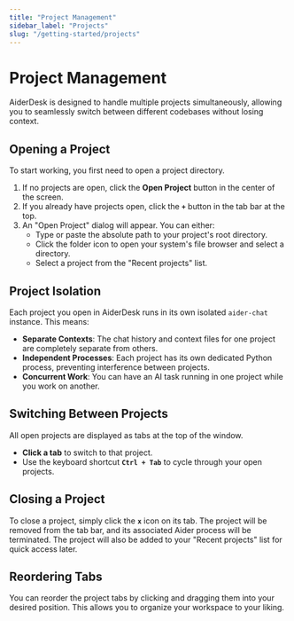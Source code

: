 ```yaml
---
title: "Project Management"
sidebar_label: "Projects"
slug: "/getting-started/projects"
---
```


# Project Management

AiderDesk is designed to handle multiple projects simultaneously, allowing you to seamlessly switch between different codebases without losing context.

## Opening a Project

To start working, you first need to open a project directory.
1.  If no projects are open, click the **Open Project** button in the center of the screen.
2.  If you already have projects open, click the **`+`** button in the tab bar at the top.
3.  An "Open Project" dialog will appear. You can either:
    - Type or paste the absolute path to your project's root directory.
    - Click the folder icon to open your system's file browser and select a directory.
    - Select a project from the "Recent projects" list.

## Project Isolation

Each project you open in AiderDesk runs in its own isolated `aider-chat` instance. This means:
- **Separate Contexts**: The chat history and context files for one project are completely separate from others.
- **Independent Processes**: Each project has its own dedicated Python process, preventing interference between projects.
- **Concurrent Work**: You can have an AI task running in one project while you work on another.

## Switching Between Projects

All open projects are displayed as tabs at the top of the window.
- **Click a tab** to switch to that project.
- Use the keyboard shortcut **`Ctrl + Tab`** to cycle through your open projects.

## Closing a Project

To close a project, simply click the **`x`** icon on its tab. The project will be removed from the tab bar, and its associated Aider process will be terminated. The project will also be added to your "Recent projects" list for quick access later.

## Reordering Tabs

You can reorder the project tabs by clicking and dragging them into your desired position. This allows you to organize your workspace to your liking.

